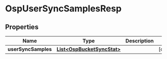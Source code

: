 # OspUserSyncSamplesResp

## Properties
Name | Type | Description | Notes
------------ | ------------- | ------------- | -------------
**userSyncSamples** | [**List&lt;OspBucketSyncStat&gt;**](OspBucketSyncStat.md) |  |  [optional]

